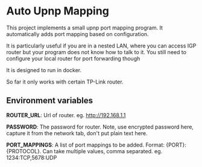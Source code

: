 # Auto Upnp Mapping

This project implements a small upnp port mapping program.
It automatically adds port mapping based on configuration.

It is particularly useful if you are in a nested LAN, 
where you can access IGP router but your program does not know how to talk to it.
You still need to configure your local router for port forwarding though

It is designed to run in docker.

So far it only works with certain TP-Link router.

## Environment variables
**ROUTER_URL**: Url of router. eg. http://192.168.1.1

**PASSWORD**: The password for router. 
Note, use encrypted password here, capture it from the network tab, don't put plain text here.

**PORT_MAPPINGS**: A list of port mappings to be added. Format: {PORT}:{PROTOCOL}. 
Can take multiple values, comma separated. eg. 1234:TCP,5678:UDP
